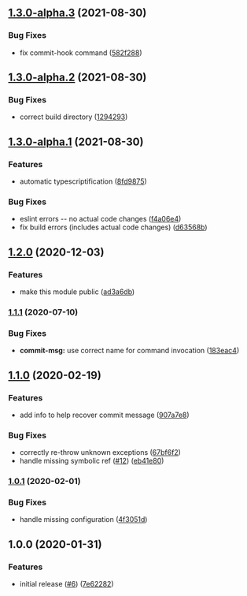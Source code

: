 ## [1.3.0-alpha.3](https://github.com/mixmaxhq/git-hooks/compare/v1.3.0-alpha.2...v1.3.0-alpha.3) (2021-08-30)


### Bug Fixes

* fix commit-hook command ([582f288](https://github.com/mixmaxhq/git-hooks/commit/582f2885130b901114f5dced7c9895b2dee0d95f))

## [1.3.0-alpha.2](https://github.com/mixmaxhq/git-hooks/compare/v1.3.0-alpha.1...v1.3.0-alpha.2) (2021-08-30)


### Bug Fixes

* correct build directory ([1294293](https://github.com/mixmaxhq/git-hooks/commit/1294293f214754187e4bd81b8986f1087b366a23))

## [1.3.0-alpha.1](https://github.com/mixmaxhq/git-hooks/compare/v1.2.0...v1.3.0-alpha.1) (2021-08-30)


### Features

* automatic typescriptification ([8fd9875](https://github.com/mixmaxhq/git-hooks/commit/8fd98756849323e64187a6cb9a3098fcaa70edfd))


### Bug Fixes

* eslint errors -- no actual code changes ([f4a06e4](https://github.com/mixmaxhq/git-hooks/commit/f4a06e4c49539f22f320ea9b87b6bcc8d385b23e))
* fix build errors (includes actual code changes) ([d63568b](https://github.com/mixmaxhq/git-hooks/commit/d63568b544cd6102d05f5af899eaf3fe0c3dbf18))

## [1.2.0](https://github.com/mixmaxhq/git-hooks/compare/v1.1.1...v1.2.0) (2020-12-03)


### Features

* make this module public ([ad3a6db](https://github.com/mixmaxhq/git-hooks/commit/ad3a6db042903078c1765fd3afa03d3c7f704296))

### [1.1.1](https://github.com/mixmaxhq/git-hooks/compare/v1.1.0...v1.1.1) (2020-07-10)


### Bug Fixes

* **commit-msg:** use correct name for command invocation ([183eac4](https://github.com/mixmaxhq/git-hooks/commit/183eac441bd29fa35c482dcf97d801a3cc7d6fa2))

## [1.1.0](https://github.com/mixmaxhq/git-hooks/compare/v1.0.1...v1.1.0) (2020-02-19)


### Features

* add info to help recover commit message ([907a7e8](https://github.com/mixmaxhq/git-hooks/commit/907a7e859da97a2b360807ecacca2525aa87ce07))


### Bug Fixes

* correctly re-throw unknown exceptions ([67bf6f2](https://github.com/mixmaxhq/git-hooks/commit/67bf6f213e80d225a4f35c502cffa68b80cec517))
* handle missing symbolic ref ([#12](https://github.com/mixmaxhq/git-hooks/issues/12)) ([eb41e80](https://github.com/mixmaxhq/git-hooks/commit/eb41e80c3155727101f29e1a1fa8050c53c8b320))

### [1.0.1](https://github.com/mixmaxhq/git-hooks/compare/v1.0.0...v1.0.1) (2020-02-01)


### Bug Fixes

* handle missing configuration ([4f3051d](https://github.com/mixmaxhq/git-hooks/commit/4f3051d22e140d2eb0a78709ba4b0f7cb803b7ea))

## 1.0.0 (2020-01-31)


### Features

* initial release ([#6](https://github.com/mixmaxhq/git-hooks/issues/6)) ([7e62282](https://github.com/mixmaxhq/git-hooks/commit/7e622828722a89352b0449796d567ed66b91b296))
